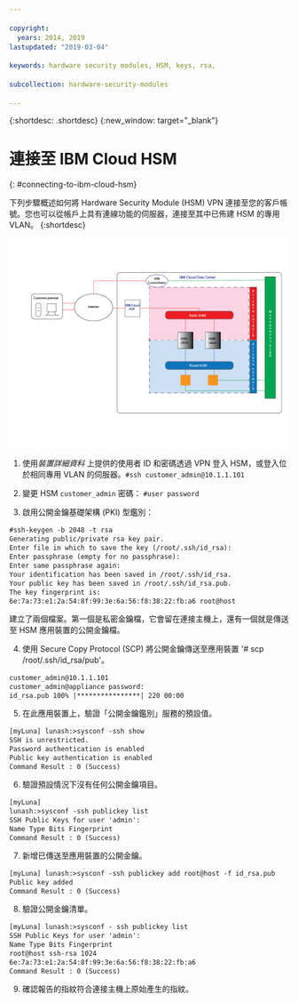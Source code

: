 ```yaml
---

copyright:
  years: 2014, 2019
lastupdated: "2019-03-04"

keywords: hardware security modules, HSM, keys, rsa,

subcollection: hardware-security-modules

---
```


{:shortdesc: .shortdesc}
{:new_window: target="_blank"}

# 連接至 IBM Cloud HSM
{: #connecting-to-ibm-cloud-hsm}

下列步驟概述如何將 Hardware Security Module (HSM) VPN 連接至您的客戶帳號。您也可以從帳戶上具有連線功能的伺服器，連接至其中已佈建 HSM 的專用 VLAN。
{:shortdesc}

![含有 HSM 的網路架構](/images/Connecting_to_HSM-01.png "HSM 架構")

1. 使用*裝置詳細資料* 上提供的使用者 ID 和密碼透過 VPN 登入 HSM，或登入位於相同專用 VLAN 的伺服器。`#ssh customer_admin@10.1.1.101`

2. 變更 HSM `customer_admin` 密碼：
`#user password`

3. 啟用公開金鑰基礎架構 (PKI) 型鑑別：
```
#ssh-keygen -b 2048 -t rsa
Generating public/private rsa key pair.
Enter file in which to save the key (/root/.ssh/id_rsa):
Enter passphrase (empty for no passphrase):
Enter same passphrase again:
Your identification has been saved in /root/.ssh/id_rsa.
Your public key has been saved in /root/.ssh/id_rsa.pub.
The key fingerprint is:
6e:7a:73:e1:2a:54:8f:99:3e:6a:56:f8:38:22:fb:a6 root@host
```
建立了兩個檔案。第一個是私密金鑰檔，它會留在連接主機上，還有一個就是傳送至 HSM 應用裝置的公開金鑰檔。

4. 使用 Secure Copy Protocol (SCP) 將公開金鑰傳送至應用裝置 '# scp /root/.ssh/id_rsa/pub'。
```
customer_admin@10.1.1.101
customer_admin@appliance password:
id_rsa.pub 100% |****************| 220 00:00
```
5. 在此應用裝置上，驗證「公開金鑰鑑別」服務的預設值。
```
[myLuna] lunash:>sysconf -ssh show
SSH is unrestricted.
Password authentication is enabled
Public key authentication is enabled
Command Result : 0 (Success)
```

6. 驗證預設情況下沒有任何公開金鑰項目。
```
[myLuna]
lunash:>sysconf -ssh publickey list
SSH Public Keys for user 'admin':
Name Type Bits Fingerprint
Command Result : 0 (Success)
```
7. 新增已傳送至應用裝置的公開金鑰。
```
[myLuna] lunash:>sysconf -ssh publickey add root@host -f id_rsa.pub
Public key added
Command Result : 0 (Success)
```
8. 驗證公開金鑰清單。
```
[myLuna] lunash:>sysconf - ssh publickey list
SSH Public Keys for user 'admin':
Name Type Bits Fingerprint
root@host ssh-rsa 1024
6e:7a:73:e1:2a:54:8f:99:3e:6a:56:f8:38:22:fb:a6
Command Result : 0 (Success)
```
9. 確認報告的指紋符合連接主機上原始產生的指紋。
